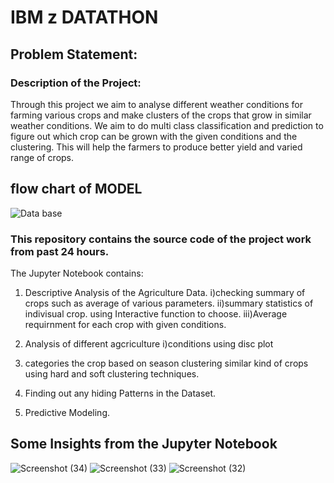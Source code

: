 # **IBM z DATATHON**



## Problem Statement:
### Description of the Project:
Through this project we aim to analyse different weather conditions for farming various crops and make clusters of the crops that grow in similar weather conditions. 
We aim to do multi class classification and prediction to figure out which crop can be grown with the given conditions and the clustering. This will help the farmers to produce better yield and varied range of crops.

## flow chart of MODEL

![Data base](https://user-images.githubusercontent.com/64836894/134800378-bad8d826-eafc-47bc-9695-c057229d15ce.png)




### This repository contains the source code of the project work from past 24 hours.
The Jupyter Notebook contains:

1. Descriptive Analysis of the Agriculture Data.
    i)checking summary of crops such as average of various parameters.
    ii)summary statistics of indivisual crop. using Interactive function to choose.
    iii)Average requirnment for each crop with given conditions.

2. Analysis of different agcriculture
    i)conditions using disc plot

3. categories the crop based on season clustering similar kind of crops
    using hard and soft clustering techniques.

4. Finding out any hiding Patterns in the Dataset.

5. Predictive Modeling.


## Some Insights from the Jupyter Notebook

![Screenshot (34)](https://user-images.githubusercontent.com/64836894/134804195-0d430414-deb9-44c3-abe0-541ec1c15a52.png)
![Screenshot (33)](https://user-images.githubusercontent.com/64836894/134804196-caede5cf-f883-40b9-ae55-6c4abe4ed3a2.png)
![Screenshot (32)](https://user-images.githubusercontent.com/64836894/134804198-59f9bcf0-125c-4716-b139-ce3ad836502a.png)

